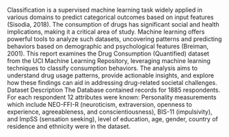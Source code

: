 Classification is a supervised machine learning task widely applied in various domains to predict categorical outcomes based on input features (Sisodia, 2018). The consumption of drugs has significant social and health implications, making it a critical area of study. Machine learning offers powerful tools to analyze such datasets, uncovering patterns and predicting behaviors based on demographic and psychological features (Breiman, 2001). This report examines the Drug Consumption (Quantified) dataset from the UCI Machine Learning Repository, leveraging machine learning techniques to classify consumption behaviors. The analysis aims to understand drug usage patterns, provide actionable insights, and explore how these findings can aid in addressing drug-related societal challenges.
Dataset Description 
The Database contained records for 1885 respondents. For each respondent 12 attributes were known: Personality measurements which include NEO-FFI-R (neuroticism, extraversion, openness to experience, agreeableness, and conscientiousness), BIS-11 (impulsivity), and ImpSS (sensation seeking), level of education, age, gender, country of residence and ethnicity were in the dataset. 
